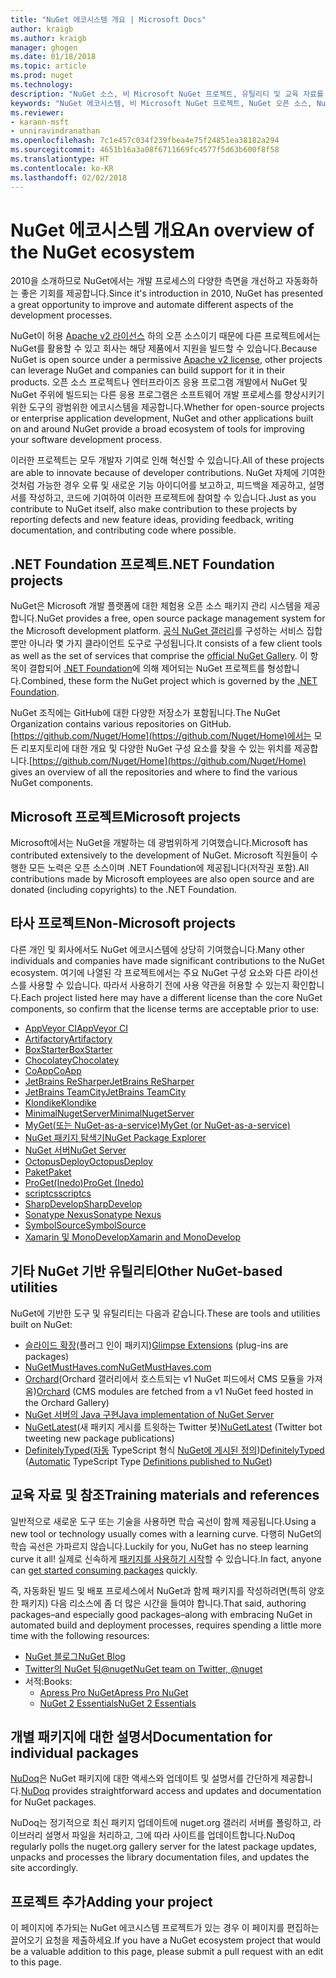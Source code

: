 ```yaml
---
title: "NuGet 에코시스템 개요 | Microsoft Docs"
author: kraigb
ms.author: kraigb
manager: ghogen
ms.date: 01/18/2018
ms.topic: article
ms.prod: nuget
ms.technology: 
description: "NuGet 소스, 비 Microsoft NuGet 프로젝트, 유틸리티 및 교육 자료를 포함하여 NuGet 에코시스템에 있는 포괄적인 리소스입니다."
keywords: "NuGet 에코시스템, 비 Microsoft NuGet 프로젝트, NuGet 오픈 소스, NuGet 유틸리티, NuGet 교육 자료"
ms.reviewer:
- karann-msft
- unniravindranathan
ms.openlocfilehash: 7c1e457c034f239fbea4e75f24851ea38182a294
ms.sourcegitcommit: 4651b16a3a08f6711669fc4577f5d63b600f8f58
ms.translationtype: HT
ms.contentlocale: ko-KR
ms.lasthandoff: 02/02/2018
---
```

# <a name="an-overview-of-the-nuget-ecosystem"></a><span data-ttu-id="ebb11-104">NuGet 에코시스템 개요</span><span class="sxs-lookup"><span data-stu-id="ebb11-104">An overview of the NuGet ecosystem</span></span>

<span data-ttu-id="ebb11-105">2010을 소개하므로 NuGet에서는 개발 프로세스의 다양한 측면을 개선하고 자동화하는 좋은 기회를 제공합니다.</span><span class="sxs-lookup"><span data-stu-id="ebb11-105">Since it's introduction in 2010, NuGet has presented a great opportunity to improve and automate different aspects of the development processes.</span></span>

<span data-ttu-id="ebb11-106">NuGet이 허용 [Apache v2 라이선스](http://choosealicense.com/licenses/apache/) 하의 오픈 소스이기 때문에 다른 프로젝트에서는 NuGet를 활용할 수 있고 회사는 해당 제품에서 지원을 빌드할 수 있습니다.</span><span class="sxs-lookup"><span data-stu-id="ebb11-106">Because NuGet is open source under a permissive [Apache v2 license](http://choosealicense.com/licenses/apache/), other projects can leverage NuGet and companies can build support for it in their products.</span></span> <span data-ttu-id="ebb11-107">오픈 소스 프로젝트나 엔터프라이즈 응용 프로그램 개발에서 NuGet 및 NuGet 주위에 빌드되는 다른 응용 프로그램은 소프트웨어 개발 프로세스를 향상시키기 위한 도구의 광범위한 에코시스템을 제공합니다.</span><span class="sxs-lookup"><span data-stu-id="ebb11-107">Whether for open-source projects or enterprise application development, NuGet and other applications built on and around NuGet provide a broad ecosystem of tools for improving your software development process.</span></span>

<span data-ttu-id="ebb11-108">이러한 프로젝트는 모두 개발자 기여로 인해 혁신할 수 있습니다.</span><span class="sxs-lookup"><span data-stu-id="ebb11-108">All of these projects are able to innovate because of developer contributions.</span></span> <span data-ttu-id="ebb11-109">NuGet 자체에 기여한 것처럼 가능한 경우 오류 및 새로운 기능 아이디어를 보고하고, 피드백을 제공하고, 설명서를 작성하고, 코드에 기여하여 이러한 프로젝트에 참여할 수 있습니다.</span><span class="sxs-lookup"><span data-stu-id="ebb11-109">Just as you contribute to NuGet itself, also make contribution to these projects by reporting defects and new feature ideas, providing feedback, writing documentation, and contributing code where possible.</span></span>

## <a name="net-foundation-projects"></a><span data-ttu-id="ebb11-110">.NET Foundation 프로젝트</span><span class="sxs-lookup"><span data-stu-id="ebb11-110">.NET Foundation projects</span></span>

<span data-ttu-id="ebb11-111">NuGet은 Microsoft 개발 플랫폼에 대한 체험용 오픈 소스 패키지 관리 시스템을 제공합니다.</span><span class="sxs-lookup"><span data-stu-id="ebb11-111">NuGet provides a free, open source package management system for the Microsoft development platform.</span></span> <span data-ttu-id="ebb11-112">[공식 NuGet 갤러리](http://www.nuget.org)를 구성하는 서비스 집합뿐만 아니라 몇 가지 클라이언트 도구로 구성됩니다.</span><span class="sxs-lookup"><span data-stu-id="ebb11-112">It consists of a few client tools as well as the set of services that comprise the [official NuGet Gallery](http://www.nuget.org).</span></span> <span data-ttu-id="ebb11-113">이 항목이 결합되어 [.NET Foundation](http://www.dotnetfoundation.org/)에 의해 제어되는 NuGet 프로젝트를 형성합니다.</span><span class="sxs-lookup"><span data-stu-id="ebb11-113">Combined, these form the NuGet project which is governed by the [.NET Foundation](http://www.dotnetfoundation.org/).</span></span>

<span data-ttu-id="ebb11-114">NuGet 조직에는 GitHub에 대한 다양한 저장소가 포함됩니다.</span><span class="sxs-lookup"><span data-stu-id="ebb11-114">The NuGet Organization contains various repositories on GitHub.</span></span> <span data-ttu-id="ebb11-115">[https://github.com/Nuget/Home](https://github.com/Nuget/Home)에서는 모든 리포지토리에 대한 개요 및 다양한 NuGet 구성 요소를 찾을 수 있는 위치를 제공합니다.</span><span class="sxs-lookup"><span data-stu-id="ebb11-115">[https://github.com/Nuget/Home](https://github.com/Nuget/Home) gives an overview of all the repositories and where to find the various NuGet components.</span></span>

## <a name="microsoft-projects"></a><span data-ttu-id="ebb11-116">Microsoft 프로젝트</span><span class="sxs-lookup"><span data-stu-id="ebb11-116">Microsoft projects</span></span>

<span data-ttu-id="ebb11-117">Microsoft에서는 NuGet을 개발하는 데 광범위하게 기여했습니다.</span><span class="sxs-lookup"><span data-stu-id="ebb11-117">Microsoft has contributed extensively to the development of NuGet.</span></span> <span data-ttu-id="ebb11-118">Microsoft 직원들이 수행한 모든 노력은 오픈 소스이며 .NET Foundation에 제공됩니다(저작권 포함).</span><span class="sxs-lookup"><span data-stu-id="ebb11-118">All contributions made by Microsoft employees are also open source and are donated (including copyrights) to the .NET Foundation.</span></span>

## <a name="non-microsoft-projects"></a><span data-ttu-id="ebb11-119">타사 프로젝트</span><span class="sxs-lookup"><span data-stu-id="ebb11-119">Non-Microsoft projects</span></span>

<span data-ttu-id="ebb11-120">다른 개인 및 회사에서도 NuGet 에코시스템에 상당히 기여했습니다.</span><span class="sxs-lookup"><span data-stu-id="ebb11-120">Many other individuals and companies have made significant contributions to the NuGet ecosystem.</span></span> <span data-ttu-id="ebb11-121">여기에 나열된 각 프로젝트에서는 주요 NuGet 구성 요소와 다른 라이선스를 사용할 수 있습니다. 따라서 사용하기 전에 사용 약관을 허용할 수 있는지 확인합니다.</span><span class="sxs-lookup"><span data-stu-id="ebb11-121">Each project listed here may have a different license than the core NuGet components, so confirm that the license terms are acceptable prior to use:</span></span>

- [<span data-ttu-id="ebb11-122">AppVeyor CI</span><span class="sxs-lookup"><span data-stu-id="ebb11-122">AppVeyor CI</span></span>](https://www.appveyor.com/)
- [<span data-ttu-id="ebb11-123">Artifactory</span><span class="sxs-lookup"><span data-stu-id="ebb11-123">Artifactory</span></span>](https://www.jfrog.com/artifactory/)
- [<span data-ttu-id="ebb11-124">BoxStarter</span><span class="sxs-lookup"><span data-stu-id="ebb11-124">BoxStarter</span></span>](http://boxstarter.org/)
- [<span data-ttu-id="ebb11-125">Chocolatey</span><span class="sxs-lookup"><span data-stu-id="ebb11-125">Chocolatey</span></span>](https://chocolatey.org/)
- [<span data-ttu-id="ebb11-126">CoApp</span><span class="sxs-lookup"><span data-stu-id="ebb11-126">CoApp</span></span>](http://coapp.org/)
- [<span data-ttu-id="ebb11-127">JetBrains ReSharper</span><span class="sxs-lookup"><span data-stu-id="ebb11-127">JetBrains ReSharper</span></span>](https://resharper-plugins.jetbrains.com/)
- [<span data-ttu-id="ebb11-128">JetBrains TeamCity</span><span class="sxs-lookup"><span data-stu-id="ebb11-128">JetBrains TeamCity</span></span>](https://www.jetbrains.com/teamcity/)
- [<span data-ttu-id="ebb11-129">Klondike</span><span class="sxs-lookup"><span data-stu-id="ebb11-129">Klondike</span></span>](https://github.com/themotleyfool/Klondike)
- [<span data-ttu-id="ebb11-130">MinimalNugetServer</span><span class="sxs-lookup"><span data-stu-id="ebb11-130">MinimalNugetServer</span></span>](https://github.com/TanukiSharp/MinimalNugetServer)
- [<span data-ttu-id="ebb11-131">MyGet(또는 NuGet-as-a-service)</span><span class="sxs-lookup"><span data-stu-id="ebb11-131">MyGet (or NuGet-as-a-service)</span></span>](http://www.myget.org/)
- [<span data-ttu-id="ebb11-132">NuGet 패키지 탐색기</span><span class="sxs-lookup"><span data-stu-id="ebb11-132">NuGet Package Explorer</span></span>](https://github.com/NuGetPackageExplorer/NuGetPackageExplorer)
- [<span data-ttu-id="ebb11-133">NuGet 서버</span><span class="sxs-lookup"><span data-stu-id="ebb11-133">NuGet Server</span></span>](http://nugetserver.net/)
- [<span data-ttu-id="ebb11-134">OctopusDeploy</span><span class="sxs-lookup"><span data-stu-id="ebb11-134">OctopusDeploy</span></span>](https://octopus.com/)
- [<span data-ttu-id="ebb11-135">Paket</span><span class="sxs-lookup"><span data-stu-id="ebb11-135">Paket</span></span>](https://fsprojects.github.io/Paket/)
- [<span data-ttu-id="ebb11-136">ProGet(Inedo)</span><span class="sxs-lookup"><span data-stu-id="ebb11-136">ProGet (Inedo)</span></span>](http://inedo.com/proget)
- [<span data-ttu-id="ebb11-137">scriptcs</span><span class="sxs-lookup"><span data-stu-id="ebb11-137">scriptcs</span></span>](http://scriptcs.net/)
- [<span data-ttu-id="ebb11-138">SharpDevelop</span><span class="sxs-lookup"><span data-stu-id="ebb11-138">SharpDevelop</span></span>](http://community.sharpdevelop.net/blogs/mattward/archive/2011/01/23/NuGetSupportInSharpDevelop.aspx)
- [<span data-ttu-id="ebb11-139">Sonatype Nexus</span><span class="sxs-lookup"><span data-stu-id="ebb11-139">Sonatype Nexus</span></span>](http://www.sonatype.com/nexus-repository-sonatype)
- [<span data-ttu-id="ebb11-140">SymbolSource</span><span class="sxs-lookup"><span data-stu-id="ebb11-140">SymbolSource</span></span>](http://www.symbolsource.org/Public)
- [<span data-ttu-id="ebb11-141">Xamarin 및 MonoDevelop</span><span class="sxs-lookup"><span data-stu-id="ebb11-141">Xamarin and MonoDevelop</span></span>](https://github.com/mrward/monodevelop-nuget-addin)

## <a name="other-nuget-based-utilities"></a><span data-ttu-id="ebb11-142">기타 NuGet 기반 유틸리티</span><span class="sxs-lookup"><span data-stu-id="ebb11-142">Other NuGet-based utilities</span></span>

<span data-ttu-id="ebb11-143">NuGet에 기반한 도구 및 유틸리티는 다음과 같습니다.</span><span class="sxs-lookup"><span data-stu-id="ebb11-143">These are tools and utilities built on NuGet:</span></span>

- <span data-ttu-id="ebb11-144">[슬라이드 확장](http://getglimpse.com/Packages)(플러그 인이 패키지)</span><span class="sxs-lookup"><span data-stu-id="ebb11-144">[Glimpse Extensions](http://getglimpse.com/Packages) (plug-ins are packages)</span></span>
- [<span data-ttu-id="ebb11-145">NuGetMustHaves.com</span><span class="sxs-lookup"><span data-stu-id="ebb11-145">NuGetMustHaves.com</span></span>](http://nugetmusthaves.com/)
- <span data-ttu-id="ebb11-146">[Orchard](http://www.orchardproject.net/)(Orchard 갤러리에서 호스트되는 v1 NuGet 피드에서 CMS 모듈을 가져옴)</span><span class="sxs-lookup"><span data-stu-id="ebb11-146">[Orchard](http://www.orchardproject.net/) (CMS modules are fetched from a v1 NuGet feed hosted in the Orchard Gallery)</span></span>
- [<span data-ttu-id="ebb11-147">NuGet 서버의 Java 구현</span><span class="sxs-lookup"><span data-stu-id="ebb11-147">Java implementation of NuGet Server</span></span>](http://jonnyzzz.com/blog/2012/03/07/nuget-server-in-pure-java/)
- <span data-ttu-id="ebb11-148">[NuGetLatest](https://twitter.com/NuGetLatest)(새 패키지 게시를 트윗하는 Twitter 봇)</span><span class="sxs-lookup"><span data-stu-id="ebb11-148">[NuGetLatest](https://twitter.com/NuGetLatest) (Twitter bot tweeting new package publications)</span></span>
- <span data-ttu-id="ebb11-149">[DefinitelyTyped](http://definitelytyped.org/)([자동](https://github.com/DefinitelyTyped/NugetAutomation/) TypeScript 형식 [NuGet에 게시된 정의](http://www.nuget.org/packages?q=DefinitelyTyped))</span><span class="sxs-lookup"><span data-stu-id="ebb11-149">[DefinitelyTyped](http://definitelytyped.org/) ([Automatic](https://github.com/DefinitelyTyped/NugetAutomation/) TypeScript Type [Definitions published to NuGet](http://www.nuget.org/packages?q=DefinitelyTyped))</span></span>

## <a name="training-materials-and-references"></a><span data-ttu-id="ebb11-150">교육 자료 및 참조</span><span class="sxs-lookup"><span data-stu-id="ebb11-150">Training materials and references</span></span>

<span data-ttu-id="ebb11-151">일반적으로 새로운 도구 또는 기술을 사용하면 학습 곡선이 함께 제공됩니다.</span><span class="sxs-lookup"><span data-stu-id="ebb11-151">Using a new tool or technology usually comes with a learning curve.</span></span> <span data-ttu-id="ebb11-152">다행히 NuGet의 학습 곡선은 가파르지 않습니다.</span><span class="sxs-lookup"><span data-stu-id="ebb11-152">Luckily for you, NuGet has no steep learning curve it all!</span></span> <span data-ttu-id="ebb11-153">실제로 신속하게 [패키지를 사용하기 시작](../quickstart/use-a-package.md)할 수 있습니다.</span><span class="sxs-lookup"><span data-stu-id="ebb11-153">In fact, anyone can [get started consuming packages](../quickstart/use-a-package.md) quickly.</span></span>

<span data-ttu-id="ebb11-154">즉, 자동화된 빌드 및 배포 프로세스에서 NuGet과 함께 패키지를 작성하려면(특히 양호한 패키지) 다음 리소스에 좀 더 많은 시간을 들여야 합니다.</span><span class="sxs-lookup"><span data-stu-id="ebb11-154">That said, authoring packages–and especially good packages–along with  embracing NuGet in automated build and deployment processes, requires spending a little more time with the following resources:</span></span>

- [<span data-ttu-id="ebb11-155">NuGet 블로그</span><span class="sxs-lookup"><span data-stu-id="ebb11-155">NuGet Blog</span></span>](http://blog.nuget.org/)
- [<span data-ttu-id="ebb11-156">Twitter의 NuGet 팀@nuget</span><span class="sxs-lookup"><span data-stu-id="ebb11-156">NuGet team on Twitter, @nuget</span></span>](http://twitter.com/nuget)
- <span data-ttu-id="ebb11-157">서적:</span><span class="sxs-lookup"><span data-stu-id="ebb11-157">Books:</span></span>
  - [<span data-ttu-id="ebb11-158">Apress Pro NuGet</span><span class="sxs-lookup"><span data-stu-id="ebb11-158">Apress Pro NuGet</span></span>](http://bit.ly/ProNuGet)
  - [<span data-ttu-id="ebb11-159">NuGet 2 Essentials</span><span class="sxs-lookup"><span data-stu-id="ebb11-159">NuGet 2 Essentials</span></span>](http://www.amazon.com/NuGet-2-Essentials-Damir-Arh-ebook/dp/B00GTQD5M4)

## <a name="documentation-for-individual-packages"></a><span data-ttu-id="ebb11-160">개별 패키지에 대한 설명서</span><span class="sxs-lookup"><span data-stu-id="ebb11-160">Documentation for individual packages</span></span>

<span data-ttu-id="ebb11-161">[NuDoq](http://nudoq.org)은 NuGet 패키지에 대한 액세스와 업데이트 및 설명서를 간단하게 제공합니다.</span><span class="sxs-lookup"><span data-stu-id="ebb11-161">[NuDoq](http://nudoq.org) provides straightforward access and updates and documentation for NuGet packages.</span></span>

<span data-ttu-id="ebb11-162">NuDoq는 정기적으로 최신 패키지 업데이트에 nuget.org 갤러리 서버를 폴링하고, 라이브러리 설명서 파일을 처리하고, 그에 따라 사이트를 업데이트합니다.</span><span class="sxs-lookup"><span data-stu-id="ebb11-162">NuDoq regularly polls the nuget.org gallery server for the latest package updates, unpacks and processes the library documentation files, and updates the site accordingly.</span></span>

## <a name="adding-your-project"></a><span data-ttu-id="ebb11-163">프로젝트 추가</span><span class="sxs-lookup"><span data-stu-id="ebb11-163">Adding your project</span></span>

<span data-ttu-id="ebb11-164">이 페이지에 추가되는 NuGet 에코시스템 프로젝트가 있는 경우 이 페이지를 편집하는 끌어오기 요청을 제출하세요.</span><span class="sxs-lookup"><span data-stu-id="ebb11-164">If you have a NuGet ecosystem project that would be a valuable addition to this page, please  submit a pull request with an edit to this page.</span></span>
